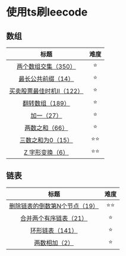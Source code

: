 <!--
 * @Description: 
 * @Author: Moriaty
 * @Date: 2020-08-18 09:22:14
 * @Last modified by: Moriaty
 * @LastEditTime: 2020-08-25 20:36:45
-->
# 使用ts刷leecode

## 数组

|                             标题                             | 难度 |
| :----------------------------------------------------------: | :--: |
|   [两个数组交集（350）](./src/01Array/two-array-intersection.ts)    |  ⭐️   |
|    [最长公共前缀（14）](./src/01Array/longest-common-peifix.ts)    |  ⭐️   |
| [买卖股票最佳时机II（122）](./src/01Array/best-time-to-buy-and-sell-stock-ii.ts) |  ⭐️   |
| [翻转数组（189）](./src/01Array/rotate-array.ts) |  ⭐️   |
| [加一（27）](./src/01Array/plus-one.ts) |  ⭐️   |
| [两数之和（66）](./src/01Array/two-sum.ts) |  ⭐️   |
| [三数之和为0（15）](./src/01Array/3sum.ts) |  ⭐️⭐️   |
| [Z 字形变换（6）](./src/01Array/zigzag-conversion.ts) |  ⭐️⭐️   |

## 链表

|                             标题                             | 难度 |
| :----------------------------------------------------------: | :--: |
|   [删除链表的倒数第N个节点（19）](./src/02LinkList/remove-nth-node-from-end-of-list.ts)    |  ⭐️⭐️   |
|   [合并两个有序链表（21）](./src/02LinkList/merge-two-sorted-lists.ts)    |  ⭐️   |
|   [环形链表（141）](./src/02LinkList/linked-list-cycle.ts)    |  ⭐️   |
|   [两数相加（2）](./src/02LinkList/linkeadd-two-numbers.ts)    |  ⭐️   |